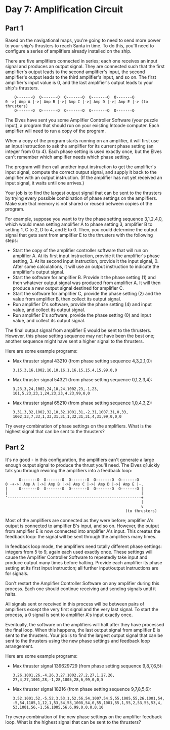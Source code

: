# Day 7: Amplification Circuit

## Part 1

Based on the navigational maps, you're going to need to send more power to your
ship's thrusters to reach Santa in time. To do this, you'll need to configure a
series of amplifiers already installed on the ship.

There are five amplifiers connected in series; each one receives an input signal
and produces an output signal. They are connected such that the first
amplifier's output leads to the second amplifier's input, the second amplifier's
output leads to the third amplifier's input, and so on. The first amplifier's
input value is 0, and the last amplifier's output leads to your ship's
thrusters.

        O-------O  O-------O  O-------O  O-------O  O-------O
    0 ->| Amp A |->| Amp B |->| Amp C |->| Amp D |->| Amp E |-> (to thrusters)
        O-------O  O-------O  O-------O  O-------O  O-------O

The Elves have sent you some Amplifier Controller Software (your puzzle input),
a program that should run on your existing Intcode computer. Each amplifier will
need to run a copy of the program.

When a copy of the program starts running on an amplifier, it will first use an
input instruction to ask the amplifier for its current phase setting (an integer
from 0 to 4). Each phase setting is used exactly once, but the Elves can't
remember which amplifier needs which phase setting.

The program will then call another input instruction to get the amplifier's
input signal, compute the correct output signal, and supply it back to the
amplifier with an output instruction. (If the amplifier has not yet received an
input signal, it waits until one arrives.)

Your job is to find the largest output signal that can be sent to the thrusters
by trying every possible combination of phase settings on the amplifiers. Make
sure that memory is not shared or reused between copies of the program.

For example, suppose you want to try the phase setting sequence 3,1,2,4,0, which
would mean setting amplifier A to phase setting 3, amplifier B to setting 1, C
to 2, D to 4, and E to 0. Then, you could determine the output signal that gets
sent from amplifier E to the thrusters with the following steps:

- Start the copy of the amplifier controller software that will run on amplifier
  A. At its first input instruction, provide it the amplifier's phase setting,
  3. At its second input instruction, provide it the input signal, 0. After some
  calculations, it will use an output instruction to indicate the amplifier's
  output signal.
- Start the software for amplifier B. Provide it the phase setting (1) and then
  whatever output signal was produced from amplifier A. It will then produce a
  new output signal destined for amplifier C.
- Start the software for amplifier C, provide the phase setting (2) and the
  value from amplifier B, then collect its output signal.
- Run amplifier D's software, provide the phase setting (4) and input value, and
  collect its output signal.
- Run amplifier E's software, provide the phase setting (0) and input value, and
  collect its output signal.

The final output signal from amplifier E would be sent to the thrusters.
However, this phase setting sequence may not have been the best one; another
sequence might have sent a higher signal to the thrusters.

Here are some example programs:

- Max thruster signal 43210 (from phase setting sequence 4,3,2,1,0):

      3,15,3,16,1002,16,10,16,1,16,15,15,4,15,99,0,0
- Max thruster signal 54321 (from phase setting sequence 0,1,2,3,4):

      3,23,3,24,1002,24,10,24,1002,23,-1,23,
      101,5,23,23,1,24,23,23,4,23,99,0,0
- Max thruster signal 65210 (from phase setting sequence 1,0,4,3,2):

      3,31,3,32,1002,32,10,32,1001,31,-2,31,1007,31,0,33,
      1002,33,7,33,1,33,31,31,1,32,31,31,4,31,99,0,0,0

Try every combination of phase settings on the amplifiers. What is the highest
signal that can be sent to the thrusters?

## Part 2

It's no good - in this configuration, the amplifiers can't generate a large
enough output signal to produce the thrust you'll need. The Elves q1uickly talk
you through rewiring the amplifiers into a feedback loop:

          O-------O  O-------O  O-------O  O-------O  O-------O
    0 -+->| Amp A |->| Amp B |->| Amp C |->| Amp D |->| Amp E |-.
    |     O-------O  O-------O  O-------O  O-------O  O-------O |
    |                                                           |
    '-----------------------------------------------------------+
                                                                |
                                                                v
                                                         (to thrusters)

Most of the amplifiers are connected as they were before; amplifier A's output
is connected to amplifier B's input, and so on. However, the output from
amplifier E is now connected into amplifier A's input. This creates the feedback
loop: the signal will be sent through the amplifiers many times.

In feedback loop mode, the amplifiers need totally different phase settings:
integers from 5 to 9, again each used exactly once. These settings will cause
the Amplifier Controller Software to repeatedly take input and produce output
many times before halting. Provide each amplifier its phase setting at its first
input instruction; all further input/output instructions are for signals.

Don't restart the Amplifier Controller Software on any amplifier during this
process. Each one should continue receiving and sending signals until it halts.

All signals sent or received in this process will be between pairs of amplifiers
except the very first signal and the very last signal. To start the process, a 0
signal is sent to amplifier A's input exactly once.

Eventually, the software on the amplifiers will halt after they have processed
the final loop. When this happens, the last output signal from amplifier E is
sent to the thrusters. Your job is to find the largest output signal that can be
sent to the thrusters using the new phase settings and feedback loop
arrangement.

Here are some example programs:

- Max thruster signal 139629729 (from phase setting sequence 9,8,7,6,5):

      3,26,1001,26,-4,26,3,27,1002,27,2,27,1,27,26,
      27,4,27,1001,28,-1,28,1005,28,6,99,0,0,5

- Max thruster signal 18216 (from phase setting sequence 9,7,8,5,6):

      3,52,1001,52,-5,52,3,53,1,52,56,54,1007,54,5,55,1005,55,26,1001,54,
      -5,54,1105,1,12,1,53,54,53,1008,54,0,55,1001,55,1,55,2,53,55,53,4,
      53,1001,56,-1,56,1005,56,6,99,0,0,0,0,10

Try every combination of the new phase settings on the amplifier feedback loop.
What is the highest signal that can be sent to the thrusters?